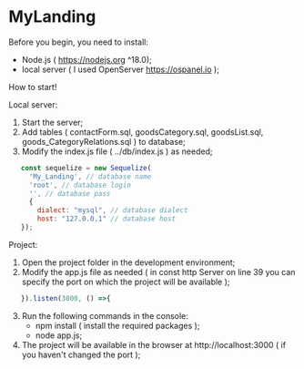 # MyLanding

Before you begin, you need to install:
   - Node.js ( https://nodejs.org ^18.0);
   - local server ( I used OpenServer https://ospanel.io ); 

How to start!

Local server:
1. Start the server;
2. Add tables ( contactForm.sql, goodsCategory.sql, goodsList.sql, goods_CategoryRelations.sql ) to database;
3. Modify the index.js file ( ../db/index.js ) as needed;
```javascript
   const sequelize = new Sequelize(
     'My_Landing', // database name
     'root', // database login
     '', // database pass
     {
       dialect: "mysql", // database dialect
       host: "127.0.0.1" // database host
   });
``` 
Project:
1. Open the project folder in the development environment;
2. Modify the app.js file as needed ( in const http Server on line 39 you can specify the port on which the project will be available );
```javascript
   }).listen(3000, () =>{
```
3. Run the following commands in the console:
   - npm install ( install the required packages );
   - node app.js;
4. The project will be available in the browser at http://localhost:3000 ( if you haven't changed the port );
